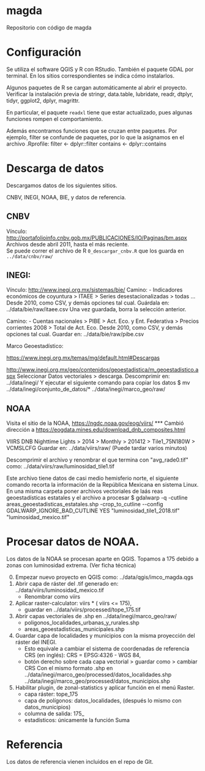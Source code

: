 # magda
Repositorio con código de magda
  


# Configuración
Se utiliza el software QGIS y R con RStudio.  También el paquete GDAL por terminal.
En los sitios correspondientes se indica cómo instalarlos. 

Algunos paquetes de R se cargan automáticamente al abrir el proyecto. 
Verificar la instalación previa de stringr, data.table, lubridate, 
readr, dtplyr, tidyr, ggplot2, dplyr, magrittr.  

En particular, el paquete `readxl` tiene que estar actualizado, pues algunas funciones rompen el comportamiento. 

Además encontramos funciones que se cruzan entre paquetes.  Por ejemplo,
filter se confunde de paquetes, por lo que la asignamos en el archivo .Rprofile:
filter <- dplyr::filter
contains <- dplyr::contains


# Descarga de datos
Descargamos datos de los siguientes sitios. 

CNBV, INEGI, NOAA, BIE, y datos de referencia. 


## CNBV
Vínculo:  http://portafolioinfo.cnbv.gob.mx/PUBLICACIONES/IO/Paginas/bm.aspx
Archivos desde abril 2011, hasta el más reciente.  
Se puede correr el archivo de R `0_descargar_cnbv.R` que los guarda en `../data/cnbv/raw/`

## INEGI: 
Vínculo:  http://www.inegi.org.mx/sistemas/bie/
Camino:   - Indicadores económicos de coyuntura > ITAEE > 
  Series desestacionalizadas > todas ... 
  Desde 2010, como CSV, y demás opciones tal cual. 
Guárdala en:  ../data/bie/raw/itaee.csv
Una vez guardada, borra la selección anterior.

Camino:   - Cuentas nacionales > PIBE > Act. Eco. y Ent. Federativa > 
  Precios corrientes 2008 > Total de Act. Eco. 
  Desde 2010, como CSV, y demás opciones tal cual.
Guardar en:  ../data/bie/raw/pibe.csv

Marco Geoestadístico:

https://www.inegi.org.mx/temas/mg/default.html#Descargas

http://www.inegi.org.mx/geo/contenidos/geoestadistica/m_geoestadistico.aspx
Seleccionar Datos vectoriales > descarga. 
Descomprimir en: ../data/inegi/
Y ejecutar el siguiente comando para copiar los datos
$ mv ../data/inegi/conjunto_de_datos/* ../data/inegi/marco_geo/raw/


## NOAA
Visita el sitio de la NOAA, https://ngdc.noaa.gov/eog/viirs/
*** Cambió dirección a https://eogdata.mines.edu/download_dnb_composites.html

VIIRS DNB Nighttime Lights > 2014 > Monthly > 201412 > Tile1_75N180W > VCMSLCFG 
Guardar en: ../data/viirs/raw/  (Puede tardar varios minutos)

Descomprimir el archivo y renombrar el que termina con "avg_rade0.tif" como: 
../data/viirs/raw/luminosidad_tile1.tif

Este archivo tiene datos de casi medio hemisferio norte, el siguiente comando recorta la información de la República Mexicana en sistema Linux.  
En una misma carpeta poner archivos vectoriales de laás reas geoestadísticas estatales
y el archivo a procesar
$ gdalwarp -q -cutline areas_geoestadisticas_estatales.shp -crop_to_cutline --config GDALWARP_IGNORE_BAD_CUTLINE YES "luminosidad_tile1_2018.tif" "luminosidad_mexico.tif"


  
# Procesar datos de NOAA.

Los datos de la NOAA se procesan aparte en QGIS. 
Topamos a 175 debido a zonas con luminosidad extrema.  (Ver ficha técnica)

0. Empezar nuevo proyecto en QGIS como: ../data/qgis/imco_magda.qgs
1. Abrir capa de ráster del .tif generado en: ../data/viirs/luminosidad_mexico.tif
    - Renombrar como viirs
2. Aplicar raster-calculator:  viirs * ( viirs <= 175), 
    - guardar en ../data/viirs/processed/tope_175.tif
3. Abrir capas vectoriales de .shp en ../data/inegi/marco_geo/raw/
    - poligonos_localidades_urbanas_y_rurales.shp
    - areas_geoestadisticas_municipales.shp
4. Guardar capa de localidades y municipios con la misma proyección del ráster del INEGI.
    - Esto equivale a cambiar el sistema de coordenadas de referencia CRS (en inglés): CRS = EPSG:4326 - WGS 84,
    - botón derecho sobre cada capa vectorial > guardar como > cambiar CRS
      Con el mismo formato .shp en 
      ../data/inegi/marco_geo/processed/datos_localidades.shp
      ../data/inegi/marco_geo/processed/datos_municipios.shp
5. Habilitar plugin, de zonal-statistics y aplicar función en el menú Raster. 
    - capa ráster: tope_175 
    - capa de polígonos: datos_localidades, (después lo mismo con datos_municipios)
    - columna de salida: 175_
    - estadísticos: únicamente la función Suma
    
    
    
# Referencia

Los datos de referencia vienen incluidos en el repo de Git. 











